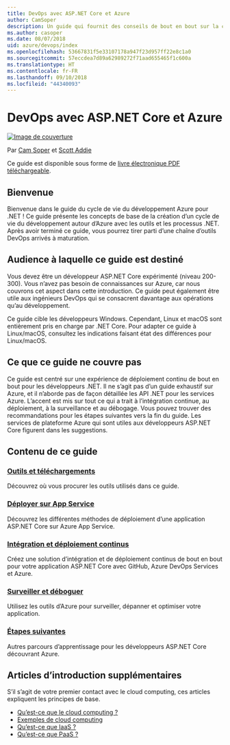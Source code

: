 ```yaml
---
title: DevOps avec ASP.NET Core et Azure
author: CamSoper
description: Un guide qui fournit des conseils de bout en bout sur la création d’un pipeline DevOps pour une application ASP.NET Core hébergée dans Azure.
ms.author: casoper
ms.date: 08/07/2018
uid: azure/devops/index
ms.openlocfilehash: 53667831f5e33107178a947f23d957ff22e8c1a0
ms.sourcegitcommit: 57eccdea7d89a62989272f71aad655465f1c600a
ms.translationtype: HT
ms.contentlocale: fr-FR
ms.lasthandoff: 09/10/2018
ms.locfileid: "44340093"
---
```

# <a name="devops-with-aspnet-core-and-azure"></a>DevOps avec ASP.NET Core et Azure

[![Image de couverture](./media/cover-large.png)](https://aka.ms/devopsbook)

Par [Cam Soper](https://twitter.com/camsoper) et [Scott Addie](https://twitter.com/scottaddie)

Ce guide est disponible sous forme de [livre électronique PDF téléchargeable](https://aka.ms/devopsbook).

## <a name="welcome"></a>Bienvenue 

Bienvenue dans le guide du cycle de vie du développement Azure pour .NET ! Ce guide présente les concepts de base de la création d’un cycle de vie du développement autour d’Azure avec les outils et les processus .NET. Après avoir terminé ce guide, vous pourrez tirer parti d’une chaîne d’outils DevOps arrivés à maturation.

## <a name="who-this-guide-is-for"></a>Audience à laquelle ce guide est destiné

Vous devez être un développeur ASP.NET Core expérimenté (niveau 200-300). Vous n’avez pas besoin de connaissances sur Azure, car nous couvrons cet aspect dans cette introduction. Ce guide peut également être utile aux ingénieurs DevOps qui se consacrent davantage aux opérations qu’au développement.

Ce guide cible les développeurs Windows. Cependant, Linux et macOS sont entièrement pris en charge par .NET Core. Pour adapter ce guide à Linux/macOS, consultez les indications faisant état des différences pour Linux/macOS.

## <a name="what-this-guide-doesnt-cover"></a>Ce que ce guide ne couvre pas

Ce guide est centré sur une expérience de déploiement continu de bout en bout pour les développeurs .NET. Il ne s’agit pas d’un guide exhaustif sur Azure, et il n’aborde pas de façon détaillée les API .NET pour les services Azure. L’accent est mis sur tout ce qui a trait à l’intégration continue, au déploiement, à la surveillance et au débogage. Vous pouvez trouver des recommandations pour les étapes suivantes vers la fin du guide. Les services de plateforme Azure qui sont utiles aux développeurs ASP.NET Core figurent dans les suggestions.

## <a name="whats-in-this-guide"></a>Contenu de ce guide

### <a name="tools-and-downloadsxrefazuredevopstools-and-downloads"></a>[Outils et téléchargements](xref:azure/devops/tools-and-downloads)

Découvrez où vous procurer les outils utilisés dans ce guide.

### <a name="deploy-to-app-servicexrefazuredevopsdeploy-to-app-service"></a>[Déployer sur App Service](xref:azure/devops/deploy-to-app-service)

Découvrez les différentes méthodes de déploiement d’une application ASP.NET Core sur Azure App Service.

### <a name="continuous-integration-and-deploymentxrefazuredevopscicd"></a>[Intégration et déploiement continus](xref:azure/devops/cicd)

Créez une solution d’intégration et de déploiement continus de bout en bout pour votre application ASP.NET Core avec GitHub, Azure DevOps Services et Azure.

### <a name="monitor-and-debugxrefazuredevopsmonitor"></a>[Surveiller et déboguer](xref:azure/devops/monitor)

Utilisez les outils d’Azure pour surveiller, dépanner et optimiser votre application.

### <a name="next-stepsxrefazuredevopsnext-steps"></a>[Étapes suivantes](xref:azure/devops/next-steps)

Autres parcours d’apprentissage pour les développeurs ASP.NET Core découvrant Azure.

## <a name="additional-introductory-reading"></a>Articles d’introduction supplémentaires

S’il s’agit de votre premier contact avec le cloud computing, ces articles expliquent les principes de base.

* [Qu’est-ce que le cloud computing ?](https://azure.microsoft.com/overview/what-is-cloud-computing/)
* [Exemples de cloud computing](https://azure.microsoft.com/overview/examples-of-cloud-computing/)
* [Qu’est-ce que IaaS ?](https://azure.microsoft.com/overview/what-is-iaas/)
* [Qu’est-ce que PaaS ?](https://azure.microsoft.com/overview/what-is-paas/)
